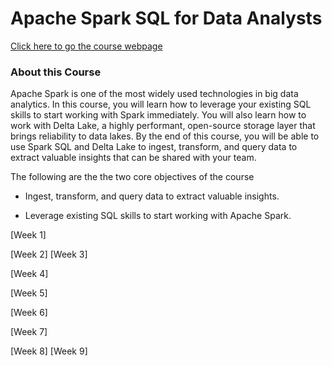 # Apache Spark SQL for Data Analysts
[Click here to go the course webpage](https://www.coursera.org/learn/apache-spark-sql-for-data-analysts/home/welcome)
### About this Course

Apache Spark is one of the most widely used technologies in big data analytics. In this course, you will learn how to leverage your existing SQL skills to start working with Spark immediately. You will also learn how to work with Delta Lake, a highly performant, open-source storage layer that brings reliability to data lakes. By the end of this course, you will be able to use Spark SQL and Delta Lake to ingest, transform, and query data to extract valuable insights that can be shared with your team.

The following are the the two core objectives of the course

* Ingest, transform, and query data to extract valuable insights.

* Leverage existing SQL skills to start working with Apache Spark. 


[Week 1]

[Week 2]
[Week 3]

[Week 4]

[Week 5]

[Week 6]

[Week 7]

[Week 8]
[Week 9]


